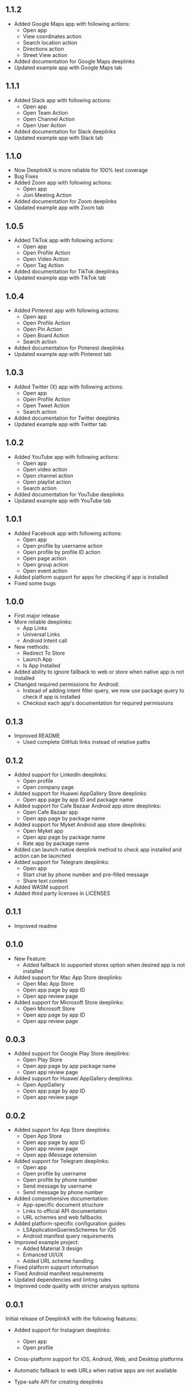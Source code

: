 ## 1.1.2
* Added Google Maps app with following actions:
  * Open app
  * View coordinates action
  * Search location action
  * Directions action
  * Street View action
* Added documentation for Google Maps deeplinks
* Updated example app with Google Maps tab

## 1.1.1
* Added Slack app with following actions:
  * Open app
  * Open Team Action
  * Open Channel Action
  * Open User Action
* Added documentation for Slack deeplinks
* Updated example app with Slack tab

## 1.1.0
* Now DeeplinkX is more reliable for 100% test coverage
* Bug Fixes
* Added Zoom app with following actions:
  * Open app
  * Join Meeting Action
* Added documentation for Zoom deeplinks
* Updated example app with Zoom tab

## 1.0.5
* Added TikTok app with following actions:
  * Open app
  * Open Profile Action
  * Open Video Action
  * Open Tag Action
* Added documentation for TikTok deeplinks
* Updated example app with TikTok tab

## 1.0.4
* Added Pinterest app with following actions:
  * Open app
  * Open Profile Action
  * Open Pin Action
  * Open Board Action
  * Search action
* Added documentation for Pinterest deeplinks
* Updated example app with Pinterest tab

## 1.0.3
* Added Twitter (X) app with following actions:
  * Open app
  * Open Profile Action
  * Open Tweet Action
  * Search action
* Added documentation for Twitter deeplinks
* Updated example app with Twitter tab

## 1.0.2
* Added YouTube app with following actions:
  * Open app
  * Open video action
  * Open channel action
  * Open playlist action
  * Search action
* Added documentation for YouTube deeplinks
* Updated example app with YouTube tab

## 1.0.1
* Added Facebook app with following actions:
  * Open app
  * Open profile by username action
  * Open profile by profile ID action
  * Open page action
  * Open group action
  * Open event action
* Added platform support for apps for checking if app is installed
* Fixed some bugs


## 1.0.0
* First major release
* More reliable deeplinks:
  *  App Links
  *  Universal Links
  *  Android Intent call 
* New methods:
  *  Redirect To Store
  *  Launch App
  *  Is App Installed
* Added ability to ignore fallback to web or store when native app is not installed
* Changed required permissions for Android:
  * Instead of adding intent filter query, we now use package query to check if app is installed
  * Checkout each app's documentation for required permissions 

## 0.1.3
* Improved README
  * Used complete GitHub links instead of relative paths 

## 0.1.2
* Added support for LinkedIn deeplinks:
  * Open profile
  * Open company page
* Added support for Huawei AppGallery Store deeplinks:
  * Open app page by app ID and package name
* Added support for Cafe Bazaar Android app store deeplinks:
  * Open Cafe Bazaar app
  * Open app page by package name
* Added support for Myket Android app store deeplinks:
  * Open Myket app
  * Open app page by package name
  * Rate app by package name
* Added can launch native deeplink method to check app installed and action can be launched
* Added support for Telegram deeplinks:
  * Open app
  * Start chat by phone number and pre-filled message
  * Share text content
* Added WASM support
* Added third party licenses in LICENSES

## 0.1.1
* Improved readme

## 0.1.0
* New Feature:
  * Added fallback to supported stores option when desired app is not installed
* Added support for Mac App Store deeplinks:
  * Open Mac App Store
  * Open app page by app ID
  * Open app review page
* Added support for Microsoft Store deeplinks:
  * Open Microsoft Store
  * Open app page by app ID
  * Open app review page

## 0.0.3
* Added support for Google Play Store deeplinks:
  * Open Play Store
  * Open app page by app package name
  * Open app review page
* Added support for Huawei AppGallery deeplinks:
  * Open AppGallery
  * Open app page by app ID
  * Open app review page

## 0.0.2

* Added support for App Store deeplinks:
  * Open App Store
  * Open app page by app ID
  * Open app review page
  * Open app iMessage extension
* Added support for Telegram deeplinks:
  * Open app
  * Open profile by username
  * Open profile by phone number
  * Send message by username
  * Send message by phone number
* Added comprehensive documentation:
  * App-specific document structure
  * Links to official API documentation
  * URL schemes and web fallbacks
* Added platform-specific configuration guides:
  * LSApplicationQueriesSchemes for iOS
  * Android manifest query requirements
* Improved example project:
  * Added Material 3 design
  * Enhanced UI/UX
  * Added URL scheme handling
* Fixed platform support information
* Fixed Android manifest requirements
* Updated dependencies and linting rules
* Improved code quality with stricter analysis options

## 0.0.1

Initial release of DeeplinkX with the following features:

* Added support for Instagram deeplinks:
  * Open app
  * Open profile

* Cross-platform support for iOS, Android, Web, and Desktop platforms
* Automatic fallback to web URLs when native apps are not available
* Type-safe API for creating deeplinks

